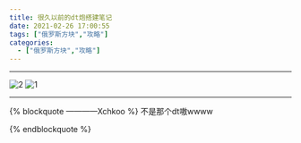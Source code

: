 ```yaml
---
title: 很久以前的dt炮搭建笔记
date: 2021-02-26 17:00:55
tags: ["俄罗斯方块","攻略"]
categories: 
  - ["俄罗斯方块","攻略"]
---
```

-----

![2](/2.png)
![1](/1.png)

-----

{% blockquote ————Xchkoo %}
不是那个dt嗷wwww

{% endblockquote %}